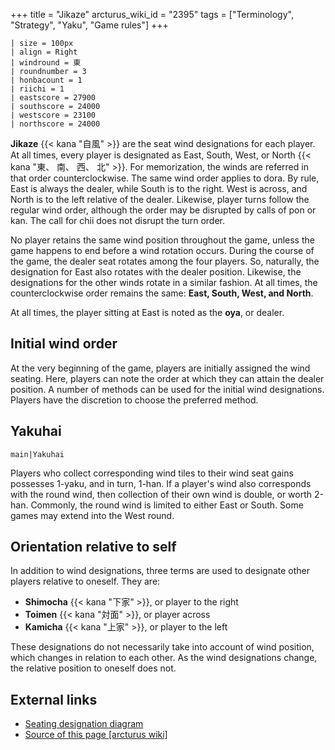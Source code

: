 +++
title = "Jikaze"
arcturus_wiki_id = "2395"
tags = ["Terminology", "Strategy", "Yaku", "Game rules"]
+++

```Jikaze
| size = 100px
| align = Right
| windround = 東
| roundnumber = 3
| honbacount = 1
| riichi = 1
| eastscore = 27900
| southscore = 24000
| westscore = 23100
| northscore = 24000
```
**Jikaze** {{< kana "自風" >}} are the seat wind designations for each player. At all times, every player is designated as East, South, West, or North {{< kana "東、 南、 西、 北" >}}. For memorization, the winds are referred in that order counterclockwise. The same wind order applies to dora. By rule, East is always the dealer, while South is to the right. West is across, and North is to the left relative of the dealer. Likewise, player turns follow the regular wind order, although the order may be disrupted by calls of pon or kan. The call for chii does not disrupt the turn order.

No player retains the same wind position throughout the game, unless the game happens to end before a wind rotation occurs. During the course of the game, the dealer seat rotates among the four players. So, naturally, the designation for East also rotates with the dealer position. Likewise, the designations for the other winds rotate in a similar fashion. At all times, the counterclockwise order remains the same: **East, South, West, and North**.

At all times, the player sitting at East is noted as the **oya**, or dealer.

## Initial wind order

At the very beginning of the game, players are initially assigned the wind seating. Here, players can note the order at which they can attain the dealer position. A number of methods can be used for the initial wind designations. Players have the discretion to choose the preferred method.

## Yakuhai

```main|Yakuhai```

Players who collect corresponding wind tiles to their wind seat gains possesses 1-yaku, and in turn, 1-han. If a player's wind also corresponds with the round wind, then collection of their own wind is double, or worth 2-han. Commonly, the round wind is limited to either East or South. Some games may extend into the West round.

## Orientation relative to self

In addition to wind designations, three terms are used to designate other players relative to oneself. They are:

  - **Shimocha** {{< kana "下家" >}}, or player to the right
  - **Toimen** {{< kana "対面" >}}, or player across
  - **Kamicha** {{< kana "上家" >}}, or player to the left

These designations do not necessarily take into account of wind position, which changes in relation to each other. As the wind designations change, the relative position to oneself does not.

## External links

  - [Seating designation diagram](http://japanesemahjong.com/reachmahjong/setting_up/determine_seating.htm)
- [Source of this page [arcturus wiki]](http://arcturus.su/wiki/Jikaze)